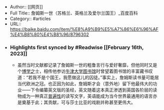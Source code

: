 - Author:: [[网页]]
- Full Title:: 詹姆斯一世（苏格兰、英格兰及爱尔兰国王）_百度百科
- Category:: #articles
- URL:: https://baike.baidu.com/item/%E8%A9%B9%E5%A7%86%E6%96%AF%E4%B8%80%E4%B8%96/8796302
- ### Highlights first synced by #Readwise [[February 16th, 2023]]
    - 虽然当时文献都记录了詹姆斯一世的粗鲁言行与爱好奢靡，但他同时又是个[博学之](/item/%E5%8D%9A%E5%AD%A6%E4%B9%8B/10696474?fromModule=lemma_inlink)士，相传他参访[牛津大学图书馆](/item/%E7%89%9B%E6%B4%A5%E5%A4%A7%E5%AD%A6%E5%9B%BE%E4%B9%A6%E9%A6%86/4058469?fromModule=lemma_inlink)时曾望着图书馆的丰富藏书叹道：“若我不是个国王，我愿做这儿的囚徒。”事实上，詹姆斯读书量可能居当代欧洲之冠。也正因为如此，詹姆斯才会（意外地）留下他最伟大的功业——下令编纂英文版的圣经，英文随着这本真正渗透到英国各阶层的读物成为一种真正[普遍性](/item/%E6%99%AE%E9%81%8D%E6%80%A7/255679?fromModule=lemma_inlink)的读写文字，英语能成为当今世界最通用的语言亦是奠基于此；其贡献，可与莎士比亚的戏剧并称甚至更伟大。
